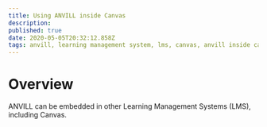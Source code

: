 ```yaml
---
title: Using ANVILL inside Canvas
description: 
published: true
date: 2020-05-05T20:32:12.858Z
tags: anvill, learning management system, lms, canvas, anvill inside canvas
---
```


# Overview
ANVILL can be embedded in other Learning Management Systems (LMS), including Canvas. 